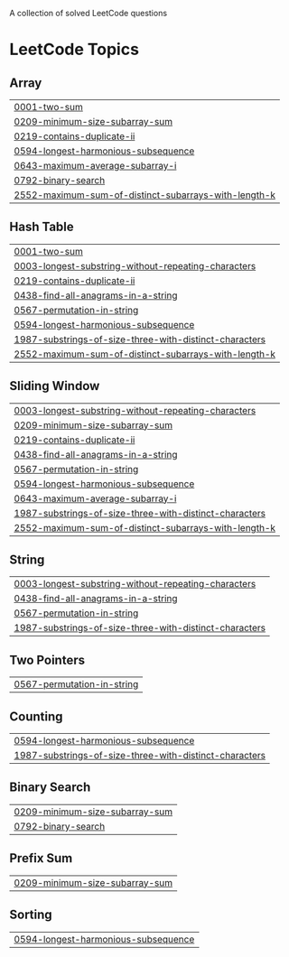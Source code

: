 A collection of solved LeetCode questions

<!---LeetCode Topics Start-->
# LeetCode Topics
## Array
|  |
| ------- |
| [0001-two-sum](https://github.com/SpruceGabriela/leetcode-solutions/tree/master/0001-two-sum) |
| [0209-minimum-size-subarray-sum](https://github.com/SpruceGabriela/leetcode-solutions/tree/master/0209-minimum-size-subarray-sum) |
| [0219-contains-duplicate-ii](https://github.com/SpruceGabriela/leetcode-solutions/tree/master/0219-contains-duplicate-ii) |
| [0594-longest-harmonious-subsequence](https://github.com/SpruceGabriela/leetcode-solutions/tree/master/0594-longest-harmonious-subsequence) |
| [0643-maximum-average-subarray-i](https://github.com/SpruceGabriela/leetcode-solutions/tree/master/0643-maximum-average-subarray-i) |
| [0792-binary-search](https://github.com/SpruceGabriela/leetcode-solutions/tree/master/0792-binary-search) |
| [2552-maximum-sum-of-distinct-subarrays-with-length-k](https://github.com/SpruceGabriela/leetcode-solutions/tree/master/2552-maximum-sum-of-distinct-subarrays-with-length-k) |
## Hash Table
|  |
| ------- |
| [0001-two-sum](https://github.com/SpruceGabriela/leetcode-solutions/tree/master/0001-two-sum) |
| [0003-longest-substring-without-repeating-characters](https://github.com/SpruceGabriela/leetcode-solutions/tree/master/0003-longest-substring-without-repeating-characters) |
| [0219-contains-duplicate-ii](https://github.com/SpruceGabriela/leetcode-solutions/tree/master/0219-contains-duplicate-ii) |
| [0438-find-all-anagrams-in-a-string](https://github.com/SpruceGabriela/leetcode-solutions/tree/master/0438-find-all-anagrams-in-a-string) |
| [0567-permutation-in-string](https://github.com/SpruceGabriela/leetcode-solutions/tree/master/0567-permutation-in-string) |
| [0594-longest-harmonious-subsequence](https://github.com/SpruceGabriela/leetcode-solutions/tree/master/0594-longest-harmonious-subsequence) |
| [1987-substrings-of-size-three-with-distinct-characters](https://github.com/SpruceGabriela/leetcode-solutions/tree/master/1987-substrings-of-size-three-with-distinct-characters) |
| [2552-maximum-sum-of-distinct-subarrays-with-length-k](https://github.com/SpruceGabriela/leetcode-solutions/tree/master/2552-maximum-sum-of-distinct-subarrays-with-length-k) |
## Sliding Window
|  |
| ------- |
| [0003-longest-substring-without-repeating-characters](https://github.com/SpruceGabriela/leetcode-solutions/tree/master/0003-longest-substring-without-repeating-characters) |
| [0209-minimum-size-subarray-sum](https://github.com/SpruceGabriela/leetcode-solutions/tree/master/0209-minimum-size-subarray-sum) |
| [0219-contains-duplicate-ii](https://github.com/SpruceGabriela/leetcode-solutions/tree/master/0219-contains-duplicate-ii) |
| [0438-find-all-anagrams-in-a-string](https://github.com/SpruceGabriela/leetcode-solutions/tree/master/0438-find-all-anagrams-in-a-string) |
| [0567-permutation-in-string](https://github.com/SpruceGabriela/leetcode-solutions/tree/master/0567-permutation-in-string) |
| [0594-longest-harmonious-subsequence](https://github.com/SpruceGabriela/leetcode-solutions/tree/master/0594-longest-harmonious-subsequence) |
| [0643-maximum-average-subarray-i](https://github.com/SpruceGabriela/leetcode-solutions/tree/master/0643-maximum-average-subarray-i) |
| [1987-substrings-of-size-three-with-distinct-characters](https://github.com/SpruceGabriela/leetcode-solutions/tree/master/1987-substrings-of-size-three-with-distinct-characters) |
| [2552-maximum-sum-of-distinct-subarrays-with-length-k](https://github.com/SpruceGabriela/leetcode-solutions/tree/master/2552-maximum-sum-of-distinct-subarrays-with-length-k) |
## String
|  |
| ------- |
| [0003-longest-substring-without-repeating-characters](https://github.com/SpruceGabriela/leetcode-solutions/tree/master/0003-longest-substring-without-repeating-characters) |
| [0438-find-all-anagrams-in-a-string](https://github.com/SpruceGabriela/leetcode-solutions/tree/master/0438-find-all-anagrams-in-a-string) |
| [0567-permutation-in-string](https://github.com/SpruceGabriela/leetcode-solutions/tree/master/0567-permutation-in-string) |
| [1987-substrings-of-size-three-with-distinct-characters](https://github.com/SpruceGabriela/leetcode-solutions/tree/master/1987-substrings-of-size-three-with-distinct-characters) |
## Two Pointers
|  |
| ------- |
| [0567-permutation-in-string](https://github.com/SpruceGabriela/leetcode-solutions/tree/master/0567-permutation-in-string) |
## Counting
|  |
| ------- |
| [0594-longest-harmonious-subsequence](https://github.com/SpruceGabriela/leetcode-solutions/tree/master/0594-longest-harmonious-subsequence) |
| [1987-substrings-of-size-three-with-distinct-characters](https://github.com/SpruceGabriela/leetcode-solutions/tree/master/1987-substrings-of-size-three-with-distinct-characters) |
## Binary Search
|  |
| ------- |
| [0209-minimum-size-subarray-sum](https://github.com/SpruceGabriela/leetcode-solutions/tree/master/0209-minimum-size-subarray-sum) |
| [0792-binary-search](https://github.com/SpruceGabriela/leetcode-solutions/tree/master/0792-binary-search) |
## Prefix Sum
|  |
| ------- |
| [0209-minimum-size-subarray-sum](https://github.com/SpruceGabriela/leetcode-solutions/tree/master/0209-minimum-size-subarray-sum) |
## Sorting
|  |
| ------- |
| [0594-longest-harmonious-subsequence](https://github.com/SpruceGabriela/leetcode-solutions/tree/master/0594-longest-harmonious-subsequence) |
<!---LeetCode Topics End-->